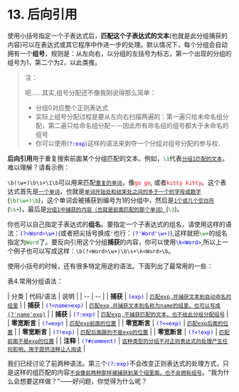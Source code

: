 # 13. 后向引用

使用小括号指定一个子表达式后，**匹配这个子表达式的文本**(也就是此分组捕获的内容)可以在表达式或其它程序中作进一步的处理。默认情况下，每个分组会自动拥有一个**组号**，规则是：从左向右，以分组的左括号为标志，第一个出现的分组的组号为1，第二个为2，以此类推。

> 注：
> 
> 呃……其实,组号分配还不像我刚说得那么简单：
> 
> * 分组0对应整个正则表达式
> * 实际上组号分配过程是要从左向右扫描两遍的：第一遍只给未命名组分配，第二遍只给命名组分配－－因此所有命名组的组号都大于未命名的组号
>* 你可以使用(<span style="color: blue;">`?:exp`</span>)这样的语法来剥夺一个分组对组号分配的参与权．

**后向引用**用于重复搜索前面某个分组匹配的文本。例如，<span style="color: green;">`\1`</span>代表<u>`分组1匹配的文本`</u>。难以理解？请看示例：

`\b(\w+)\b\s+\1\b`可以用来匹配<u>`重复的单词`</u>，像<span style="color: red;">`go go`</span>, 或者<span style="color: red;">`kitty kitty`</span>。这个表达式首先是<u>`一个单词`</u>，也就是<u>`单词开始处和结束处之间的多于一个的字母或数字`</u>(<span style="color: green;">`\b(\w+)\b`</span>)，这个单词会被捕获到编号为1的分组中，然后是<u>`1个或几个空白符`</u>(<span style="color: green;">`\s+`</span>)，最后是<u>`分组1中捕获的内容（也就是前面匹配的那个单词）`</u>(<span style="color: green;">`\1`</span>)。

你也可以自己指定子表达式的**组名**。要指定一个子表达式的组名，请使用这样的语法：<span style="color: blue;">`(?<Word>\w+)`</span>(或者把尖括号换成<span style="color: blue;">`'`</span>也行：<span style="color: blue;">`(?'Word'\w+)`</span>),这样就把<span style="color: green;">`\w+`</span>的组名指定为<span style="color: green;">`Word`</span>了。要反向引用这个分组**捕获**的内容，你可以使用<span style="color: blue;">`\k<Word>`</span>,所以上一个例子也可以写成这样：`\b(?<Word>\w+)\b\s+\k<Word>\b`。

使用小括号的时候，还有很多特定用途的语法。下面列出了最常用的一些：

表4.常用分组语法：

| 分类 | 代码/语法 | 说明 |
| -- | -- |
| **捕获** | <span style="color: blue;">`(exp)`</span> | <u>`匹配exp,并捕获文本到自动命名的组里`</u> |
| **捕获** | <span style="color: blue;">`(?<name>exp)`</span> | <u>`匹配exp,并捕获文本到名称为name的组里，也可以写成(?'name'exp)`</u> |
| **捕获** | <span style="color: blue;">`(?:exp)`</span> | <u>`匹配exp,不捕获匹配的文本，也不给此分组分配组号`</u> |
| **零宽断言** | <span style="color: blue;">`(?=exp)`</span> | <u>`匹配exp前面的位置`</u> |
| **零宽断言** | <span style="color: blue;">`(?<=exp)`</span> | <u>`匹配exp后面的位置`</u> |
| **零宽断言** | <span style="color: blue;">`(?!exp)`</span> | <u>`匹配后面跟的不是exp的位置`</u> |
| **零宽断言** | <span style="color: blue;">`(?<!exp)`</span> | <u>`匹配前面不是exp的位置`</u> |
| **注释** | <span style="color: blue;">`(?#comment)`</span> | <u>`这种类型的分组不对正则表达式的处理产生任何影响，用于提供注释让人阅读`</u> |

我们已经讨论了前两种语法。第三个<span style="color: blue;">`(?:exp)`</span>不会改变正则表达式的处理方式，只是这样的组匹配的内容<u>`不会像前两种那样被捕获到某个组里面，也不会拥有组号`</u>。“我为什么会想要这样做？”——好问题，你觉得为什么呢？